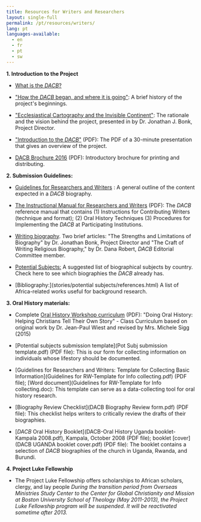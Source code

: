 ```yaml
---
title: Resources for Writers and Researchers
layout: single-full
permalink: /pt/resources/writers/
lang: pt
languages-available:                         
  - en
  - fr
  - pt
  - sw
---
```


**1\. Introduction to the Project**  

*   [What is the _DACB_?](what-is-dacb.html)  

*   ["How the _DACB_ began, and where it is going"](introduction.html): A brief history of the project's beginnings.  

*   ["Ecclesiastical Cartography and the Invisible Continent"](xnmaps.html): The rationale and the vision behind the project, presented in by Dr. Jonathan J. Bonk, Project Director.  

*   ["Introduction to the _DACB_"](intro-dacb-web.pdf) (PDF): The PDF of a 30-minute presentation that gives an overview of the project.  

*   [DACB Brochure 2016](DACB-brochure2016-web.pdf) (PDF): Introductory brochure for printing and distributing.

**2\. Submission Guidelines:**  

*   [Guidelines for Researchers and Writers](guidelines-writers.html) : A general outline of the content expected in a _DACB_ biography.  

*   [The Instructional Manual for Researchers and Writers](FinalInstrManual.pdf) (PDF): The _DACB_ reference manual that contains (1) Instructions for Contributing Writers (technique and format); (2) Oral History Techniques (3) Procedures for Implementing the _DACB_ at Participating Institutions.  

*   [Writing biography](resources/writing-biography.html). Two brief articles: "The Strengths and Limitations of Biography" by Dr. Jonathan Bonk, Project Director and "The Craft of Writing Religious Biography," by Dr. Dana Robert, _DACB_ Editorial Committee member.  

*   [Potential Subjects:](stories/potential%20subjects/potsubj_index.html) A suggested list of biographical subjects by country. Check here to see which biographies the _DACB_ already has.

*   [Bibliography:](stories/potential subjects/references.html) A list of Africa-related works useful for background research.

**3\. Oral History materials:**  

*   Complete [Oral History Workshop curriculum](teaching-oral-history.pdf) (PDF): "Doing Oral History: Helping Christians Tell Their Own Story" - Class Curriculum based on original work by Dr. Jean-Paul Wiest and revised by Mrs. Michele Sigg (2015)

*   [Potential subjects submission template](Pot Subj submission template.pdf) (PDF file): This is our form for collecting information on individuals whose lifestory should be documented.  

*   [Guidelines for Researchers and Writers: Template for Collecting Basic Information](Guidelines for RW-Template for Info collecting.pdf) (PDF file); [Word document](Guidelines for RW-Template for Info collecting.doc): This template can serve as a data-collecting tool for oral history research.  

*   [Biography Review Checklist](DACB Biography Review form.pdf) (PDF file): This checklist helps writers to critically review the drafts of their biographies.  

*   [_DACB_ Oral History Booklet](DACB-Oral History Uganda booklet-Kampala 2008.pdf), Kampala, October 2008 (PDF file); booklet [cover](DACB UGANDA booklet cover.pdf) (PDF file): The booklet contains a selection of _DACB_ biographies of the church in Uganda, Rwanda, and Burundi.

**4\. Project Luke Fellowship**

*   The Project Luke Fellowship offers scholarships to African scholars, clergy, and lay people _During the transition period from Overseas Ministries Study Center to the Center for Global Christianity and Mission at Boston University School of Theology (May 2011-2013), the Project Luke Fellowship program will be suspended. It will be reactivated sometime after 2013._
